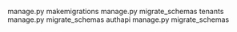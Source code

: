 

manage.py makemigrations
manage.py migrate_schemas tenants
manage.py migrate_schemas authapi
manage.py migrate_schemas